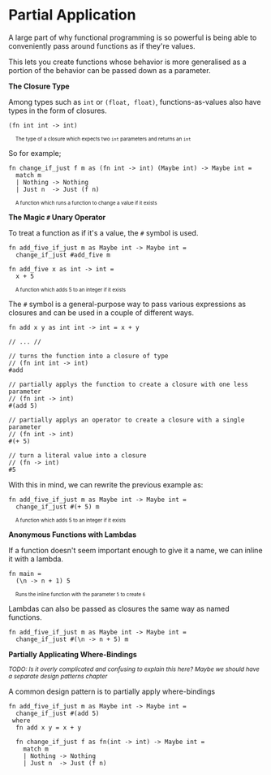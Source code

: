 # Partial Application

A large part of why functional programming is so powerful is being able to conveniently pass around functions as if they're values. 

This lets you create functions whose behavior is more generalised as a portion of the behavior can be passed down as a parameter. 

**The Closure Type**

Among types such as `int` or `(float, float)`, functions-as-values also have types in the form of closures. 

```lm
(fn int int -> int)
```
<sup><sub>&nbsp;&nbsp;&nbsp;&nbsp; The type of a closure which expects two `int` parameters and returns an `int`</sub></sup>

So for example; 

```lm
fn change_if_just f m as (fn int -> int) (Maybe int) -> Maybe int =
  match m
  | Nothing -> Nothing
  | Just n  -> Just (f n)
```
<sup><sub>&nbsp;&nbsp;&nbsp;&nbsp; A function which runs a function to change a value if it exists</sub></sup>

**The Magic `#` Unary Operator**

To treat a function as if it's a value, the `#` symbol is used. 

```lm
fn add_five_if_just m as Maybe int -> Maybe int =
  change_if_just #add_five m

fn add_five x as int -> int =
  x + 5
```
<sup><sub>&nbsp;&nbsp;&nbsp;&nbsp; A function which adds 5 to an integer if it exists</sub></sup>

The `#` symbol is a general-purpose way to pass various expressions as closures and can be used in a couple of different ways. 

```lm
fn add x y as int int -> int = x + y

// ... //

// turns the function into a closure of type
// (fn int int -> int)
#add

// partially applys the function to create a closure with one less parameter
// (fn int -> int)
#(add 5)

// partially applys an operator to create a closure with a single parameter
// (fn int -> int)
#(+ 5)

// turn a literal value into a closure
// (fn -> int)
#5
```
With this in mind, we can rewrite the previous example as:

```lm
fn add_five_if_just m as Maybe int -> Maybe int =
  change_if_just #(+ 5) m
```
<sup><sub>&nbsp;&nbsp;&nbsp;&nbsp; A function which adds 5 to an integer if it exists</sub></sup>


**Anonymous Functions with Lambdas**

If a function doesn't seem important enough to give it a name, we can inline it with a lambda. 

```lm
fn main =
  (\n -> n + 1) 5
```
<sup><sub>&nbsp;&nbsp;&nbsp;&nbsp; Runs the inline function with the parameter `5` to create `6`</sub></sup>

Lambdas can also be passed as closures the same way as named functions. 

```lm
fn add_five_if_just m as Maybe int -> Maybe int =
  change_if_just #(\n -> n + 5) m
```

**Partially Applicating Where-Bindings**

<sup>*TODO: Is it overly complicated and confusing to explain this here? Maybe we should have a separate design patterns chapter*</sup>

A common design pattern is to partially apply where-bindings

```lm
fn add_five_if_just m as Maybe int -> Maybe int =
  change_if_just #(add 5)
 where
  fn add x y = x + y

  fn change_if_just f as fn(int -> int) -> Maybe int =
    match m
    | Nothing -> Nothing
    | Just n  -> Just (f n)
```
